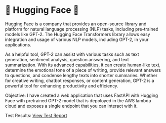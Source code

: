 # 🤗 Hugging Face 🤗 
Hugging Face is a company that provides an open-source library and platform for natural language processing (NLP) tasks, including pre-trained models like GPT-2. 
The Hugging Face Transformers library allows easy integration and usage of various NLP models, including GPT-2, in your applications.

As a helpful tool, GPT-2 can assist with various tasks such as text generation, sentiment analysis, question answering, and text summarization. With its advanced capabilities, it can create human-like text, determine the emotional tone of a piece of writing, provide relevant answers to questions, and condense lengthy texts into shorter summaries. Whether for creative writing, chatbot responses, or content generation, GPT-2 is a powerful tool for enhancing productivity and efficiency.

Objective: I have created a web application that uses FastAPI with Hugging Face with pretrained GPT-2 model that is depoloyed in the AWS lambda cloud and exposes a single endpoint that you can interact with it. 


Test Results: [View Test Report](/workspaces/huggingface-ghcr.html)
